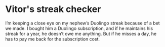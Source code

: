 # Vitor's streak checker

I’m keeping a close eye on my nephew’s Duolingo streak because of a bet we made. I bought him a Duolingo subscription, and if he maintains his streak for a year, he doesn’t owe me anything. But if he misses a day, he has to pay me back for the subscription cost.